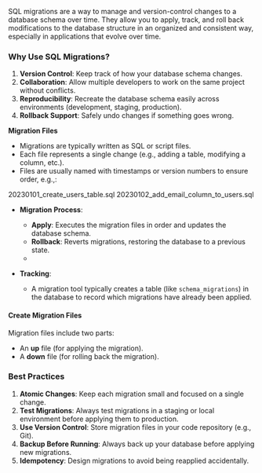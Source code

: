 
SQL migrations are a way to manage and version-control changes to a database schema over time. They allow you to apply, track, and roll back modifications to the database structure in an organized and consistent way, especially in applications that evolve over time.

### Why Use SQL Migrations?

1. **Version Control**: Keep track of how your database schema changes.
2. **Collaboration**: Allow multiple developers to work on the same project without conflicts.
3. **Reproducibility**: Recreate the database schema easily across environments (development, staging, production).
4. **Rollback Support**: Safely undo changes if something goes wrong.

**Migration Files**
- Migrations are typically written as SQL or script files.
- Each file represents a single change (e.g., adding a table, modifying a column, etc.).
- Files are usually named with timestamps or version numbers to ensure order, e.g.,:

20230101_create_users_table.sql
20230102_add_email_column_to_users.sql

- **Migration Process**:
    - **Apply**: Executes the migration files in order and updates the database schema.
    - **Rollback**: Reverts migrations, restoring the database to a previous state.
    -
- **Tracking**:
    
    - A migration tool typically creates a table (like `schema_migrations`) in the database to record which migrations have already been applied.



#### **Create Migration Files**

Migration files include two parts:

- An **up** file (for applying the migration).
- A **down** file (for rolling back the migration).

### Best Practices

1. **Atomic Changes**: Keep each migration small and focused on a single change.
2. **Test Migrations**: Always test migrations in a staging or local environment before applying them to production.
3. **Use Version Control**: Store migration files in your code repository (e.g., Git).
4. **Backup Before Running**: Always back up your database before applying new migrations.
5. **Idempotency**: Design migrations to avoid being reapplied accidentally.